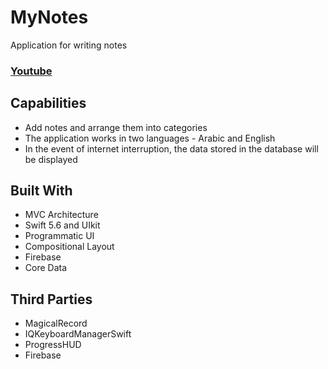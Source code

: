 # MyNotes
Application for writing notes

### [Youtube](https://www.youtube.com/watch?v=jjKijMtLOKw)
## Capabilities
+ Add notes and arrange them into categories
+ The application works in two languages - Arabic and English
+ In the event of internet interruption, the data stored in the database will be displayed

## Built With
+ MVC Architecture
+ Swift 5.6 and UIkit
+ Programmatic UI 
+ Compositional Layout
+ Firebase
+ Core Data

## Third Parties
+ MagicalRecord
+ IQKeyboardManagerSwift
+ ProgressHUD
+ Firebase


